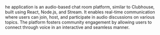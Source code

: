 he application is an audio-based chat room platform, similar to Clubhouse, built using React, Node.js, and Stream. It enables real-time communication where users can join, host, and participate in audio discussions on various topics. The platform fosters community engagement by allowing users to connect through voice in an interactive and seamless manner.
